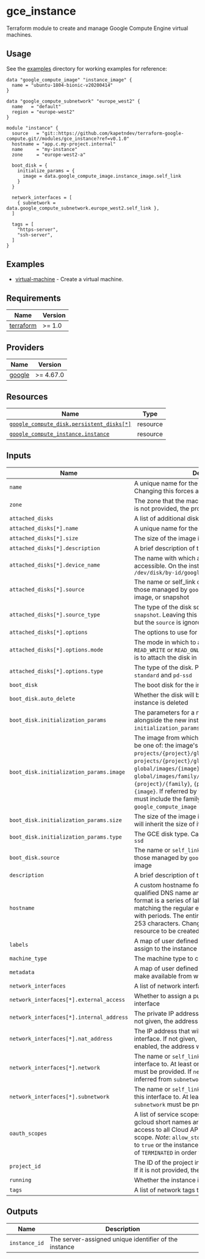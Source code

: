# gce\_instance

Terraform module to create and manage Google Compute Engine virtual machines.

## Usage

See the [examples](../../examples) directory for working examples for reference:

```hcl
data "google_compute_image" "instance_image" {
  name = "ubuntu-1804-bionic-v20200414"
}

data "google_compute_subnetwork" "europe_west2" {
  name   = "default"
  region = "europe-west2"
}

module "instance" {
  source   = "git::https://github.com/kapetndev/terraform-google-compute.git//modules/gce_instance?ref=v0.1.0"
  hostname = "app.c.my-project.internal"
  name     = "my-instance"
  zone     = "europe-west2-a"

  boot_disk = {
    initialize_params = {
      image = data.google_compute_image.instance_image.self_link
    }
  }

  network_interfaces = [
    { subnetwork = data.google_compute_subnetwork.europe_west2.self_link },
  ]

  tags = [
    "https-server",
    "ssh-server",
  ]
}
```

## Examples

- [virtual-machine](../../examples/virtual-machine) - Create a virtual machine.

## Requirements

| Name | Version |
|------|---------|
| [terraform](https://www.terraform.io/) | >= 1.0 |

## Providers

| Name | Version |
|------|---------|
| [google](https://registry.terraform.io/providers/hashicorp/google/latest) | >= 4.67.0 |

## Resources

| Name | Type |
|------|------|
| [`google_compute_disk.persistent_disks[*]`](https://registry.terraform.io/providers/hashicorp/google/latest/docs/resources/compute_disk) | resource |
| [`google_compute_instance.instance`](https://registry.terraform.io/providers/hashicorp/google/latest/docs/resources/compute_instance) | resource |

## Inputs

| Name | Description | Type | Default | Required |
|------|-------------|------|---------|:--------:|
| `name` | A unique name for the resource, required by GCE. Changing this forces a new resource to be created | `string` | | yes |
| `zone` | The zone that the machine should be created in. If it is not provided, the provider zone is used | `string` | | yes |
| `attached_disks` | A list of additional disks to attach to the instance | `list(object{...})` | `[]` | no |
| `attached_disks[*].name` | A unique name for the resource, required by GCE | `string` | | yes |
| `attached_disks[*].size` | The size of the image in gigabytes | `number` | | yes |
| `attached_disks[*].description` | A brief description of the resource | `string` | `null` | no |
| `attached_disks[*].device_name` | The name with which attached disk will be accessible. On the instance, this device will be `/dev/disk/by-id/google-{{device_name}}` | `string` | `null` | no |
| `attached_disks[*].source` | The name or self_link of an existing disk (such as those managed by `google_compute_disk`), disk image, or snapshot | `string` | `null` | no |
| `attached_disks[*].source_type` | The type of the disk source, either `attach`, `image`, or `snapshot`. Leaving this empty is the same as `attach` but the `source` is ignored | `string` | `null` | no |
| `attached_disks[*].options` | The options to use for this disk | `object{...}` | `{}` | no |
| `attached_disks[*].options.mode` | The mode in which to attach this disk, either `READ_WRITE` or `READ_ONLY`. If not specified, the default is to attach the disk in `READ_WRITE` mode | `string` | `READ_WRITE`| no |
| `attached_disks[*].options.type` | The type of the disk. Possible values are `pd-standard` and `pd-ssd` | `string` | `pd-ssd` | no |
| `boot_disk` | The boot disk for the instance | `object{...}` | `{}` | no |
| `boot_disk.auto_delete` | Whether the disk will be auto-deleted when the instance is deleted | `bool` | `true` | no |
| `boot_disk.initialization_params` | The parameters for a new disk that will be created alongside the new instance. Either `initialization_params` or `source` must be set | `object` | `{}` | no |
| `boot_disk.initialization_params.image` | The image from which to initialize this disk. This can be one of: the image's `self_link`, `projects/{project}/global/images/{image}`, `projects/{project}/global/images/family/{family}`, `global/images/{image}`, `global/images/family/{family}`, `family/{family}`, `{project}/{family}`, `{project}/{image}`, `{family}`, or `{image}`. If referred by family, the images names must include the family name. If they don't, use the `google_compute_image` resource instead | `string` | `projects/debian-cloud/global/images/family/debian-11` | no |
| `boot_disk.initialization_params.size` | The size of the image in gigabytes. If not specified, it will inherit the size of its base image | `number` | `20` | no |
| `boot_disk.initialization_params.type` | The GCE disk type. Can be either `pd-standard` or `pd-ssd` | `string` | `pd-standard` | no |
| `boot_disk.source` | The name or `self_link` of an existing disk (such as those managed by `google_compute_disk`), or disk image | `string` | `null` | no |
| `description` | A brief description of this resource | `string` | `null` | no |
| `hostname` | A custom hostname for the instance. Must be a fully qualified DNS name and RFC-1035-valid. Valid format is a series of labels 1-63 characters long matching the regular expression [a-z]([-a-z0-9]*[a-z0-9]), concatenated with periods. The entire hostname must not exceed 253 characters. Changing this forces a new resource to be created | `string` | `null` | no |
| `labels` | A map of user defined key/value label pairs to assign to the instance | `map(string)` | `{}` | no |
| `machine_type` | The machine type to create | `string` | `n1-standard-1` | no |
| `metadata` | A map of user defined key/value metadata pairs to make available from within the instance | `map(string)` | `{}` | no |
| `network_interfaces` | A list of network interfaces to attach to the instance | `list(object{...})` | `[]` | no |
| `network_interfaces[*].external_access` | Whether to assign a public IP address to this interface | `bool` | `false` | no |
| `network_interfaces[*].internal_address` | The private IP address to assign to the instance. If not given, the address will be automatically assigned | `string` | `null` | no |
| `network_interfaces[*].nat_address` | The IP address that will be 1:1 mapped to this interface. If not given, and external access is enabled, the address will be automatically assigned | `string` | `null` | no |
| `network_interfaces[*].network` | The name or `self_link` of the network to attach this interface to. At least one of `network` or `subnetwork` must be provided. If `network` isn't provided it will be inferred from `subnetwork` | `string` | `null` | no |
| `network_interfaces[*].subnetwork` | The name or `self_link` of the subnetwork to attach this interface to. At least one of `network` or `subnetwork` must be provided | `string` | `null` |  no |
| `oauth_scopes` | A list of service scopes. Both OAuth2 URLs and gcloud short names are supported. To allow full access to all Cloud APIs, use the `cloud-platform` scope. *Note*: `allow_stopping_for_update` must be set to `true` or the instance must have a `desired_status` of `TERMINATED` in order to update this field | `set(string)` | `[]` | no |
| `project_id` | The ID of the project in which the resource belongs. If it is not provided, the provider project is used | `string` | `null` | no |
| `running` | Whether the instance is running | `bool` | `true` | no |
| `tags` | A list of network tags to attach to the instance | `set(string)` | `[]` | no |

## Outputs

| Name | Description |
|------|-------------|
| `instance_id` | The server-assigned unique identifier of the instance |
